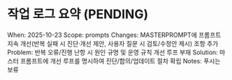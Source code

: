 # 작업 로그 요약 (PENDING)

When: 2025-10-23
Scope: prompts
Changes: MASTERPROMPT에 프롬프트 지속 개선(반복 실패 시 진단·개선 제안, 사용자 질문 시 검토/수정안 제시) 조항 추가
Problem: 반복 오류/진행 난항 시 원인 규명 및 운영 규칙 개선 루프 부재
Solution: 마스터 프롬프트에 개선 루프를 명시하여 진단/합의/업데이트 절차 확립
Notes: 푸시는 보류
